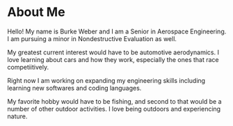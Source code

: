 # About Me

Hello! My name is Burke Weber and I am a Senior in Aerospace Engineering. I am pursuing a minor in Nondestructive Evaluation as well.

My greatest current interest would have to be automotive aerodynamics. I love learning about cars and how they work,
especially the ones that race competiitively.

Right now I am working on expanding my engineering skills including learning new softwares and coding languages.

My favorite hobby would have to be fishing, and second to that would be a number of other outdoor activities. I love being outdoors and experiencing nature.
